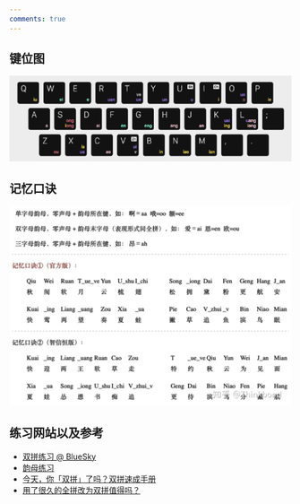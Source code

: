 ```yaml
---
comments: true
---
```

## 键位图

![](../assets/images/小鹤双拼.png)

## 记忆口诀

![](../assets/images/小鹤双拼记忆口诀.png)

## 练习网站以及参考

- [双拼练习 @ BlueSky](https://api.ihint.me/shuang/)
- [韵母练习](https://www.xiebruce.top/shuangpin-yunmu/)
- [今天，你「双拼」了吗？双拼速成手册](https://zhuanlan.zhihu.com/p/59304620)
- [用了很久的全拼改为双拼值得吗？](https://www.zhihu.com/question/383416202/answer/2584564433)